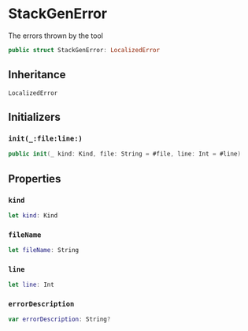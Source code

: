 # StackGenError

The errors thrown by the tool

``` swift
public struct StackGenError: LocalizedError
```

## Inheritance

`LocalizedError`

## Initializers

### `init(_:file:line:)`

``` swift
public init(_ kind: Kind, file: String = #file, line: Int = #line)
```

## Properties

### `kind`

``` swift
let kind: Kind
```

### `fileName`

``` swift
let fileName: String
```

### `line`

``` swift
let line: Int
```

### `errorDescription`

``` swift
var errorDescription: String?
```
